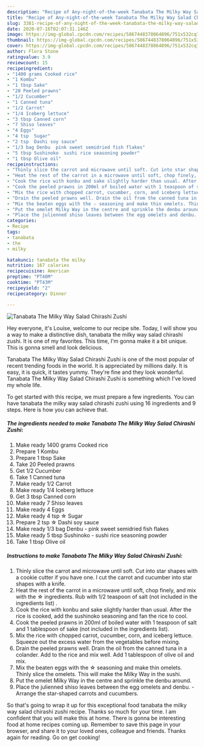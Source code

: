 ```yaml
---
description: "Recipe of Any-night-of-the-week Tanabata The Milky Way Salad Chirashi Zushi"
title: "Recipe of Any-night-of-the-week Tanabata The Milky Way Salad Chirashi Zushi"
slug: 3381-recipe-of-any-night-of-the-week-tanabata-the-milky-way-salad-chirashi-zushi
date: 2020-07-16T02:07:31.146Z
image: https://img-global.cpcdn.com/recipes/5867448378064896/751x532cq70/tanabata-the-milky-way-salad-chirashi-zushi-recipe-main-photo.jpg
thumbnail: https://img-global.cpcdn.com/recipes/5867448378064896/751x532cq70/tanabata-the-milky-way-salad-chirashi-zushi-recipe-main-photo.jpg
cover: https://img-global.cpcdn.com/recipes/5867448378064896/751x532cq70/tanabata-the-milky-way-salad-chirashi-zushi-recipe-main-photo.jpg
author: Flora Stone
ratingvalue: 3.9
reviewcount: 15
recipeingredient:
- "1400 grams Cooked rice"
- "1 Kombu"
- "1 tbsp Sake"
- "20 Peeled prawns"
- "1/2 Cucumber"
- "1 Canned tuna"
- "1/2 Carrot"
- "1/4 Iceberg lettuce"
- "3 tbsp Canned corn"
- "7 Shiso leaves"
- "4 Eggs"
- "4 tsp  Sugar"
- "2 tsp  Dashi soy sauce"
- "1/3 bag Denbu  pink sweet semidried fish flakes"
- "5 tbsp Sushinoko  sushi rice seasoning powder"
- "1 tbsp Olive oil"
recipeinstructions:
- "Thinly slice the carrot and microwave until soft. Cut into star shapes with a cookie cutter if you have one. I cut the carrot and cucumber into star shapes with a knife."
- "Heat the rest of the carrot in a microwave until soft, chop finely, and mix with the ☆ ingredients. Rub with 1/2 teaspoon of salt (not included in the ingredients list) ."
- "Cook the rice with konbu and sake slightly harder than usual. After the rice is cooked, add the sushinoko seasoning and fan the rice to cool."
- "Cook the peeled prawns in 200ml of boiled water with 1 teaspoon of salt and 1 tablespoon of sake (not included in the ingredients list)."
- "Mix the rice with chopped carrot, cucumber, corn, and iceberg lettuce. Squeeze out the excess water from the vegetables before mixing."
- "Drain the peeled prawns well. Drain the oil from the canned tuna in a colander. Add to the rice and mix well. Add 1 tablespoon of olive oil and mix."
- "Mix the beaten eggs with the ☆ seasoning and make thin omelets. Thinly slice the omelets. This will make the Milky Way in the sushi."
- "Put the omelet Milky Way in the centre and sprinkle the denbu around."
- "Place the julienned shiso leaves between the egg omelets and denbu.  Arrange the star-shaped carrots and cucumbers."
categories:
- Recipe
tags:
- tanabata
- the
- milky

katakunci: tanabata the milky 
nutrition: 167 calories
recipecuisine: American
preptime: "PT40M"
cooktime: "PT43M"
recipeyield: "2"
recipecategory: Dinner

---
```



![Tanabata The Milky Way Salad Chirashi Zushi](https://img-global.cpcdn.com/recipes/5867448378064896/751x532cq70/tanabata-the-milky-way-salad-chirashi-zushi-recipe-main-photo.jpg)

Hey everyone, it's Louise, welcome to our recipe site. Today, I will show you a way to make a distinctive dish, tanabata the milky way salad chirashi zushi. It is one of my favorites. This time, I'm gonna make it a bit unique. This is gonna smell and look delicious.



Tanabata The Milky Way Salad Chirashi Zushi is one of the most popular of recent trending foods in the world. It is appreciated by millions daily. It is easy, it is quick, it tastes yummy. They're fine and they look wonderful. Tanabata The Milky Way Salad Chirashi Zushi is something which I've loved my whole life.


To get started with this recipe, we must prepare a few ingredients. You can have tanabata the milky way salad chirashi zushi using 16 ingredients and 9 steps. Here is how you can achieve that.

<!--inarticleads1-->

##### The ingredients needed to make Tanabata The Milky Way Salad Chirashi Zushi:

1. Make ready 1400 grams Cooked rice
1. Prepare 1 Kombu
1. Prepare 1 tbsp Sake
1. Take 20 Peeled prawns
1. Get 1/2 Cucumber
1. Take 1 Canned tuna
1. Make ready 1/2 Carrot
1. Make ready 1/4 Iceberg lettuce
1. Get 3 tbsp Canned corn
1. Make ready 7 Shiso leaves
1. Make ready 4 Eggs
1. Make ready 4 tsp ☆ Sugar
1. Prepare 2 tsp ☆ Dashi soy sauce
1. Make ready 1/3 bag Denbu - pink sweet semidried fish flakes
1. Make ready 5 tbsp Sushinoko - sushi rice seasoning powder
1. Take 1 tbsp Olive oil




<!--inarticleads2-->

##### Instructions to make Tanabata The Milky Way Salad Chirashi Zushi:

1. Thinly slice the carrot and microwave until soft. Cut into star shapes with a cookie cutter if you have one. I cut the carrot and cucumber into star shapes with a knife.
1. Heat the rest of the carrot in a microwave until soft, chop finely, and mix with the ☆ ingredients. Rub with 1/2 teaspoon of salt (not included in the ingredients list) .
1. Cook the rice with konbu and sake slightly harder than usual. After the rice is cooked, add the sushinoko seasoning and fan the rice to cool.
1. Cook the peeled prawns in 200ml of boiled water with 1 teaspoon of salt and 1 tablespoon of sake (not included in the ingredients list).
1. Mix the rice with chopped carrot, cucumber, corn, and iceberg lettuce. Squeeze out the excess water from the vegetables before mixing.
1. Drain the peeled prawns well. Drain the oil from the canned tuna in a colander. Add to the rice and mix well. Add 1 tablespoon of olive oil and mix.
1. Mix the beaten eggs with the ☆ seasoning and make thin omelets. Thinly slice the omelets. This will make the Milky Way in the sushi.
1. Put the omelet Milky Way in the centre and sprinkle the denbu around.
1. Place the julienned shiso leaves between the egg omelets and denbu. -  Arrange the star-shaped carrots and cucumbers.




So that's going to wrap it up for this exceptional food tanabata the milky way salad chirashi zushi recipe. Thanks so much for your time. I am confident that you will make this at home. There is gonna be interesting food at home recipes coming up. Remember to save this page in your browser, and share it to your loved ones, colleague and friends. Thanks again for reading. Go on get cooking!
